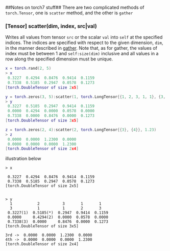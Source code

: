 ##Notes on torch7 stuff##
There are two complicated methods of `torch.Tensor`, one is `scatter` method, and the other is `gather`
### [Tensor] scatter(dim, index, src|val) ###
Writes all values from tensor `src` or the scalar `val` into `self` at the specified indices. The indices are specified
with respect to the given dimension, `dim`, in the manner described in [gather](#torch.Tensor.gather). Note that, as
for gather, the values of index must be between 1 and `self:size(dim)` inclusive and all values in a row along the
specified dimension must be unique.

```lua
x = torch.rand(2, 5)
> x
 0.3227  0.4294  0.8476  0.9414  0.1159
 0.7338  0.5185  0.2947  0.0578  0.1273
[torch.DoubleTensor of size 2x5]

y = torch.zeros(3, 5):scatter(1, torch.LongTensor{{1, 2, 3, 1, 1}, {3, 1, 1, 2, 3}}, x)
> y
 0.3227  0.5185  0.2947  0.9414  0.1159
 0.0000  0.4294  0.0000  0.0578  0.0000
 0.7338  0.0000  0.8476  0.0000  0.1273
[torch.DoubleTensor of size 3x5]

z = torch.zeros(2, 4):scatter(2, torch.LongTensor{{3}, {4}}, 1.23)
> z
 0.0000  0.0000  1.2300  0.0000
 0.0000  0.0000  0.0000  1.2300
[torch.DoubleTensor of size 2x4]

```
illustration below
```
> x

 0.3227  0.4294  0.8476  0.9414  0.1159
 0.7338  0.5185  0.2947  0.0578  0.1273
[torch.DoubleTensor of size 2x5]


> y
  1           2          3       1       1
  3           1          1       2       3
 0.3227(1)  0.5185(*)  0.2947  0.9414  0.1159
 0.0000     0.4294(2)  0.0000  0.0578  0.0000
 0.7338(3)  0.0000     0.8476  0.0000  0.1273
[torch.DoubleTensor of size 3x5]
```

```
3rd ->  0.0000  0.0000  1.2300  0.0000  
4th ->  0.0000  0.0000  0.0000  1.2300
[torch.DoubleTensor of size 2x4]
```
